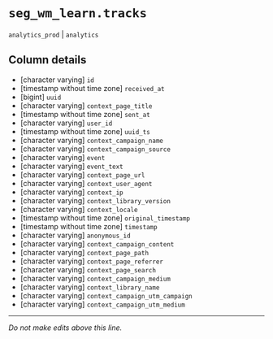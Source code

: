 # `seg_wm_learn.tracks`
`analytics_prod` | `analytics`

## Column details
* [character varying] `id`
* [timestamp without time zone] `received_at`
* [bigint]    `uuid`
* [character varying] `context_page_title`
* [timestamp without time zone] `sent_at`
* [character varying] `user_id`
* [timestamp without time zone] `uuid_ts`
* [character varying] `context_campaign_name`
* [character varying] `context_campaign_source`
* [character varying] `event`
* [character varying] `event_text`
* [character varying] `context_page_url`
* [character varying] `context_user_agent`
* [character varying] `context_ip`
* [character varying] `context_library_version`
* [character varying] `context_locale`
* [timestamp without time zone] `original_timestamp`
* [timestamp without time zone] `timestamp`
* [character varying] `anonymous_id`
* [character varying] `context_campaign_content`
* [character varying] `context_page_path`
* [character varying] `context_page_referrer`
* [character varying] `context_page_search`
* [character varying] `context_campaign_medium`
* [character varying] `context_library_name`
* [character varying] `context_campaign_utm_campaign`
* [character varying] `context_campaign_utm_medium`

-------------------------------------------------------------------------------
*Do not make edits above this line.*
